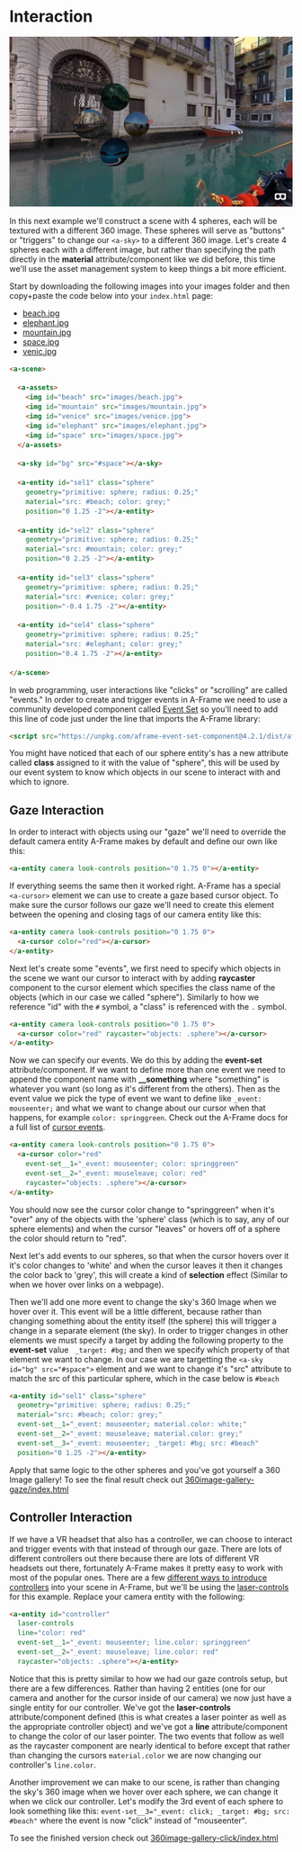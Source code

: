 # Interaction

![interaction example](screenshot.png)

In this next example we'll construct a scene with 4 spheres, each will be textured with a different 360 image. These spheres will serve as "buttons" or "triggers" to change our `<a-sky>` to a different 360 image. Let's create 4 spheres each with a different image, but rather than specifying the path directly in the **material** attribute/component like we did before, this time we'll use the asset management system to keep things a bit more efficient.

Start by downloading the following images into your images folder and then copy+paste the code below into your `index.html` page:
- [beach.jpg](https://raw.githubusercontent.com/nbriz/webvr-workshop/master/interaction/360image-gallery-gaze/images/beach.jpg)
- [elephant.jpg](https://raw.githubusercontent.com/nbriz/webvr-workshop/master/interaction/360image-gallery-gaze/images/elephant.jpg)
- [mountain.jpg](https://raw.githubusercontent.com/nbriz/webvr-workshop/master/interaction/360image-gallery-gaze/images/mountain.jpg)
- [space.jpg](https://raw.githubusercontent.com/nbriz/webvr-workshop/master/interaction/360image-gallery-gaze/images/space.jpg)
- [venic.jpg](https://raw.githubusercontent.com/nbriz/webvr-workshop/master/interaction/360image-gallery-gaze/images/venice.jpg)

```HTML
<a-scene>

  <a-assets>
    <img id="beach" src="images/beach.jpg">
    <img id="mountain" src="images/mountain.jpg">
    <img id="venice" src="images/venice.jpg">
    <img id="elephant" src="images/elephant.jpg">
    <img id="space" src="images/space.jpg">
  </a-assets>

  <a-sky id="bg" src="#space"></a-sky>

  <a-entity id="sel1" class="sphere"
    geometry="primitive: sphere; radius: 0.25;"
    material="src: #beach; color: grey;"
    position="0 1.25 -2"></a-entity>

  <a-entity id="sel2" class="sphere"
    geometry="primitive: sphere; radius: 0.25;"
    material="src: #mountain; color: grey;"
    position="0 2.25 -2"></a-entity>

  <a-entity id="sel3" class="sphere"
    geometry="primitive: sphere; radius: 0.25;"
    material="src: #venice; color: grey;"
    position="-0.4 1.75 -2"></a-entity>

  <a-entity id="sel4" class="sphere"
    geometry="primitive: sphere; radius: 0.25;"
    material="src: #elephant; color: grey;"
    position="0.4 1.75 -2"></a-entity>

</a-scene>
```

In web programming, user interactions like "clicks" or "scrolling" are called "events." In order to create and trigger events in A-Frame we need to use a community developed component called [Event Set](https://github.com/amitwaghmare/aframe-event-set-component) so you'll need to add this line of code just under the line that imports the A-Frame library:

```HTML
<script src="https://unpkg.com/aframe-event-set-component@4.2.1/dist/aframe-event-set-component.min.js"></script>
```

You might have noticed that each of our sphere entity's has a new attribute called **class** assigned to it with the value of "sphere", this will be used by our event system to know which objects in our scene to interact with and which to ignore.

## Gaze Interaction

In order to interact with objects using our "gaze" we'll need to override the default camera entity A-Frame makes by default and define our own like this:

```HTML
<a-entity camera look-controls position="0 1.75 0"></a-entity>
```

If everything seems the same then it worked right. A-Frame has a special `<a-cursor>` element we can use to create a gaze based cursor object. To make sure the cursor follows our gaze we'll need to create this element between the opening and closing tags of our camera entity like this:

```HTML
<a-entity camera look-controls position="0 1.75 0">
  <a-cursor color="red"></a-cursor>
</a-entity>
```

Next let's create some "events", we first need to specify which objects in the scene we want our cursor to interact with by adding **raycaster** component to the cursor element which specifies the class name of the objects (which in our case we called "sphere"). Similarly to how we reference "id" with the `#` symbol, a "class" is referenced with the `.` symbol.

```HTML
<a-entity camera look-controls position="0 1.75 0">
  <a-cursor color="red" raycaster="objects: .sphere"></a-cursor>
</a-entity>
```

Now we can specify our events. We do this by adding the **event-set** attribute/component. If we want to define more than one event we need to append the component name with **__something** where "something" is whatever you want (so long as it's different from the others). Then as the event value we pick the type of event we want to define like `_event: mouseenter;` and what we want to change about our cursor when that happens, for example `color: springgreen`. Check out the A-Frame docs for a full list of [cursor events](https://aframe.io/docs/0.9.0/components/cursor.html#events).

```html
<a-entity camera look-controls position="0 1.75 0">
  <a-cursor color="red"
    event-set__1="_event: mouseenter; color: springgreen"
    event-set__2="_event: mouseleave; color: red"
    raycaster="objects: .sphere"></a-cursor>
</a-entity>
```

You should now see the cursor color change to "springgreen" when it's "over" any of the objects with the 'sphere' class (which is to say, any of our sphere elements) and when the cursor "leaves" or hovers off of a sphere the color should return to "red".

Next let's add events to our spheres, so that when the cursor hovers over it it's color changes to 'white' and when the cursor leaves it then it changes the color back to 'grey', this will create a kind of **selection** effect (Similar to when we hover over links on a webpage).

Then we'll add one more event to change the sky's 360 Image when we hover over it. This event will be a little different, because rather than changing something about the entity itself (the sphere) this will trigger a change in a separate element (the sky). In order to trigger changes in other elements we must specify a target by adding the following property to the **event-set** value ` _target: #bg;` and then we specify which property of that element we want to change. In our case we are targetting the `<a-sky id="bg" src="#space">` element and we want to change it's "src" attribute to match the src of this particular sphere, which in the case below is `#beach`

```HTML
<a-entity id="sel1" class="sphere"
  geometry="primitive: sphere; radius: 0.25;"
  material="src: #beach; color: grey;"
  event-set__1="_event: mouseenter; material.color: white;"
  event-set__2="_event: mouseleave; material.color: grey;"
  event-set__3="_event: mouseenter; _target: #bg; src: #beach"
  position="0 1.25 -2"></a-entity>
```

Apply that same logic to the other spheres and you've got yourself a 360 Image gallery! To see the final result check out [360image-gallery-gaze/index.html](360image-gallery-gaze/index.html)

## Controller Interaction

If we have a VR headset that also has a controller, we can choose to interact and trigger events with that instead of through our gaze. There are lots of different controllers out there because there are lots of different VR headsets out there, fortunately A-Frame makes it pretty easy to work with most of the popular ones. There are a few [different ways to introduce controllers](https://aframe.io/docs/0.9.0/introduction/interactions-and-controllers.html) into your scene in A-Frame, but we'll be using the [laser-controls](https://aframe.io/docs/0.9.0/components/laser-controls.html#sidebar) for this example. Replace your camera entity with the following:

```HTML
<a-entity id="controller"
  laser-controls
  line="color: red"
  event-set__1="_event: mouseenter; line.color: springgreen"
  event-set__2="_event: mouseleave; line.color: red"
  raycaster="objects: .sphere"></a-entity>
```

Notice that this is pretty similar to how we had our gaze controls setup, but there are a few differences. Rather than having 2 entities (one for our camera and another for the cursor inside of our camera) we now just have a single entity for our controller. We've got the **laser-controls** attribute/component defined (this is what creates a laser pointer as well as the appropriate controller object) and we've got a **line** attribute/component to change the color of our laser pointer. The two events that follow as well as the raycaster component are nearly identical to before except that rather than changing the cursors `material.color` we are now changing our controller's `line.color`.

Another improvement we can make to our scene, is rather than changing the sky's 360 image when we hover over each sphere, we can change it when we click our controller. Let's modify the 3rd event of each sphere to look something like this: `event-set__3="_event: click; _target: #bg; src: #beach"` where the event is now "click" instead of "mouseenter".

To see the finished version check out [360image-gallery-click/index.html](360image-gallery-click/index.html)
